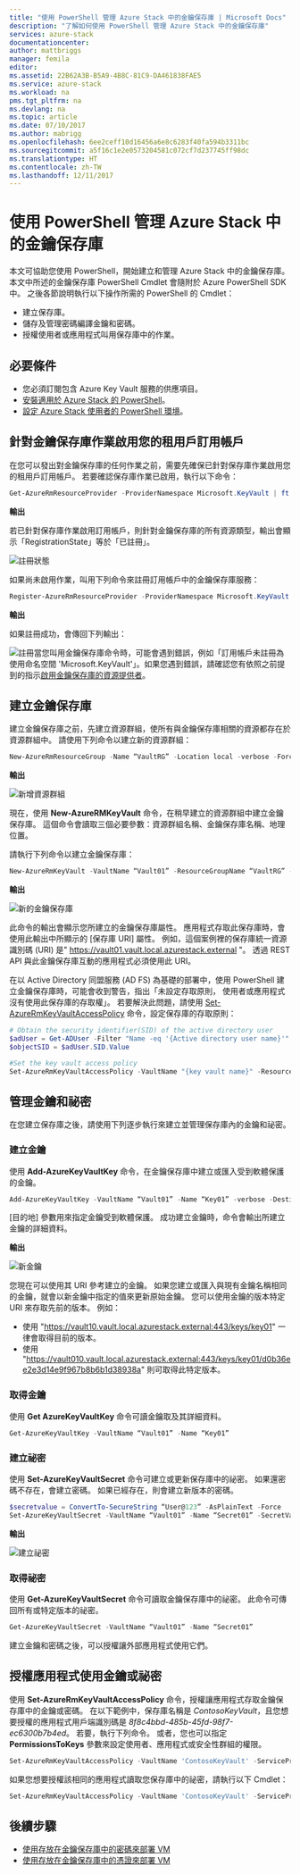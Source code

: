 ```yaml
---
title: "使用 PowerShell 管理 Azure Stack 中的金鑰保存庫 | Microsoft Docs"
description: "了解如何使用 PowerShell 管理 Azure Stack 中的金鑰保存庫"
services: azure-stack
documentationcenter: 
author: mattbriggs
manager: femila
editor: 
ms.assetid: 22B62A3B-B5A9-4B8C-81C9-DA461838FAE5
ms.service: azure-stack
ms.workload: na
pms.tgt_pltfrm: na
ms.devlang: na
ms.topic: article
ms.date: 07/10/2017
ms.author: mabrigg
ms.openlocfilehash: 6ee2ceff10d16456a6e8c6283f40fa594b3311bc
ms.sourcegitcommit: a5f16c1e2e0573204581c072cf7d237745ff98dc
ms.translationtype: HT
ms.contentlocale: zh-TW
ms.lasthandoff: 12/11/2017
---
```

# <a name="manage-key-vault-in-azure-stack-by-using-powershell"></a>使用 PowerShell 管理 Azure Stack 中的金鑰保存庫

本文可協助您使用 PowerShell，開始建立和管理 Azure Stack 中的金鑰保存庫。 本文中所述的金鑰保存庫 PowerShell Cmdlet 會隨附於 Azure PowerShell SDK 中。 之後各節說明執行以下操作所需的 PowerShell 的 Cmdlet：
   - 建立保存庫。 
   - 儲存及管理密碼編譯金鑰和密碼。 
   - 授權使用者或應用程式叫用保存庫中的作業。 

## <a name="prerequisites"></a>必要條件
* 您必須訂閱包含 Azure Key Vault 服務的供應項目。
* [安裝適用於 Azure Stack 的 PowerShell](azure-stack-powershell-install.md)。  
* [設定 Azure Stack 使用者的 PowerShell 環境](azure-stack-powershell-configure-user.md)。

## <a name="enable-your-tenant-subscription-for-key-vault-operations"></a>針對金鑰保存庫作業啟用您的租用戶訂用帳戶

在您可以發出對金鑰保存庫的任何作業之前，需要先確保已針對保存庫作業啟用您的租用戶訂用帳戶。 若要確認保存庫作業已啟用，執行以下命令：

```PowerShell
Get-AzureRmResourceProvider -ProviderNamespace Microsoft.KeyVault | ft -Autosize
```
**輸出**

若已針對保存庫作業啟用訂用帳戶，則針對金鑰保存庫的所有資源類型，輸出會顯示「RegistrationState」等於「已註冊」。

![註冊狀態](media/azure-stack-kv-manage-powershell/image1.png)

如果尚未啟用作業，叫用下列命令來註冊訂用帳戶中的金鑰保存庫服務：

```PowerShell
Register-AzureRmResourceProvider -ProviderNamespace Microsoft.KeyVault
```

**輸出**

如果註冊成功，會傳回下列輸出：

![註冊](media/azure-stack-kv-manage-powershell/image2.png)當您叫用金鑰保存庫命令時，可能會遇到錯誤，例如「訂用帳戶未註冊為使用命名空間 'Microsoft.KeyVault'」。如果您遇到錯誤，請確認您有依照之前提到的指示[啟用金鑰保存庫的資源提供者](#enable-your-tenant-subscription-for-vault-operations)。

## <a name="create-a-key-vault"></a>建立金鑰保存庫 

建立金鑰保存庫之前，先建立資源群組，使所有與金鑰保存庫相關的資源都存在於資源群組中。 請使用下列命令以建立新的資源群組：

```PowerShell
New-AzureRmResourceGroup -Name “VaultRG” -Location local -verbose -Force

```

**輸出**

![新增資源群組](media/azure-stack-kv-manage-powershell/image3.png)

現在，使用 **New-AzureRMKeyVault** 命令，在稍早建立的資源群組中建立金鑰保存庫。 這個命令會讀取三個必要參數：資源群組名稱、金鑰保存庫名稱、地理位置。 

請執行下列命令以建立金鑰保存庫：

```PowerShell
New-AzureRmKeyVault -VaultName “Vault01” -ResourceGroupName “VaultRG” -Location local -verbose
```
**輸出**

![新的金鑰保存庫](media/azure-stack-kv-manage-powershell/image4.png)

此命令的輸出會顯示您所建立的金鑰保存庫屬性。 應用程式存取此保存庫時，會使用此輸出中所顯示的 [保存庫 URI] 屬性。 例如，這個案例裡的保存庫統一資源識別碼 (URI) 是" https://vault01.vault.local.azurestack.external "。 透過 REST API 與此金鑰保存庫互動的應用程式必須使用此 URI。

在以 Active Directory 同盟服務 (AD FS) 為基礎的部署中，使用 PowerShell 建立金鑰保存庫時，可能會收到警告，指出「未設定存取原則， 使用者或應用程式沒有使用此保存庫的存取權」。 若要解決此問題，請使用 [Set-AzureRmKeyVaultAccessPolicy](azure-stack-kv-manage-powershell.md#authorize-an-application-to-use-a-key-or-secret) 命令，設定保存庫的存取原則：

```PowerShell
# Obtain the security identifier(SID) of the active directory user
$adUser = Get-ADUser -Filter "Name -eq '{Active directory user name}'"
$objectSID = $adUser.SID.Value 

#Set the key vault access policy
Set-AzureRmKeyVaultAccessPolicy -VaultName "{key vault name}" -ResourceGroupName "{resource group name}" -ObjectId "{object SID}" -PermissionsToKeys {permissionsToKeys} -PermissionsToSecrets {permissionsToSecrets} -BypassObjectIdValidation 
```

## <a name="manage-keys-and-secrets"></a>管理金鑰和祕密

在您建立保存庫之後，請使用下列逐步執行來建立並管理保存庫內的金鑰和祕密。

### <a name="create-a-key"></a>建立金鑰

使用 **Add-AzureKeyVaultKey** 命令，在金鑰保存庫中建立或匯入受到軟體保護的金鑰。 

```PowerShell
Add-AzureKeyVaultKey -VaultName “Vault01” -Name “Key01” -verbose -Destination Software
```
[目的地] 參數用來指定金鑰受到軟體保護。 成功建立金鑰時，命令會輸出所建立金鑰的詳細資料。

**輸出**

![新金鑰](media/azure-stack-kv-manage-powershell/image5.png)

您現在可以使用其 URI 參考建立的金鑰。 如果您建立或匯入與現有金鑰名稱相同的金鑰，就會以新金鑰中指定的值來更新原始金鑰。 您可以使用金鑰的版本特定 URI 來存取先前的版本。 例如： 

* 使用 "https://vault10.vault.local.azurestack.external:443/keys/key01" 一律會取得目前的版本。 
* 使用 "https://vault010.vault.local.azurestack.external:443/keys/key01/d0b36ee2e3d14e9f967b8b6b1d38938a" 則可取得此特定版本。

### <a name="get-a-key"></a>取得金鑰

使用 **Get AzureKeyVaultKey** 命令可讀金鑰取及其詳細資料。

```PowerShell
Get-AzureKeyVaultKey -VaultName “Vault01” -Name “Key01”
```

### <a name="create-a-secret"></a>建立祕密

使用 **Set-AzureKeyVaultSecret** 命令可建立或更新保存庫中的祕密。 如果還密碼不存在，會建立密碼。 如果已經存在，則會建立新版本的密碼。

```PowerShell
$secretvalue = ConvertTo-SecureString “User@123” -AsPlainText -Force
Set-AzureKeyVaultSecret -VaultName “Vault01” -Name “Secret01” -SecretValue $secretvalue
```

**輸出**

![建立祕密](media/azure-stack-kv-manage-powershell/image6.png)

### <a name="get-a-secret"></a>取得祕密

使用 **Get-AzureKeyVaultSecret** 命令可讀取金鑰保存庫中的祕密。 此命令可傳回所有或特定版本的祕密。 

```PowerShell
Get-AzureKeyVaultSecret -VaultName “Vault01” -Name “Secret01”
```

建立金鑰和密碼之後，可以授權讓外部應用程式使用它們。

## <a name="authorize-an-application-to-use-a-key-or-secret"></a>授權應用程式使用金鑰或祕密

使用 **Set-AzureRmKeyVaultAccessPolicy** 命令，授權讓應用程式存取金鑰保存庫中的金鑰或密碼。
在以下範例中，保存庫名稱是 *ContosoKeyVault*，且您想要授權的應用程式用戶端識別碼是 *8f8c4bbd-485b-45fd-98f7-ec6300b7b4ed*。 若要，執行下列命令。 或者，您也可以指定 **PermissionsToKeys** 參數來設定使用者、應用程式或安全性群組的權限。

```PowerShell
Set-AzureRmKeyVaultAccessPolicy -VaultName 'ContosoKeyVault' -ServicePrincipalName 8f8c4bbd-485b-45fd-98f7-ec6300b7b4ed -PermissionsToKeys decrypt,sign
```

如果您想要授權該相同的應用程式讀取您保存庫中的祕密，請執行以下 Cmdlet：

```PowerShell
Set-AzureRmKeyVaultAccessPolicy -VaultName 'ContosoKeyVault' -ServicePrincipalName 8f8c4bbd-485b-45fd-98f7-ec6300 -PermissionsToKeys Get
```

## <a name="next-steps"></a>後續步驟
* [使用存放在金鑰保存庫中的密碼來部署 VM](azure-stack-kv-deploy-vm-with-secret.md) 
* [使用存放在金鑰保存庫中的憑證來部署 VM](azure-stack-kv-push-secret-into-vm.md)

